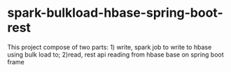 # spark-bulkload-hbase-spring-boot-rest
This project compose of two parts: 1) write, spark job to write to hbase using bulk load to; 2)read, rest api reading from hbase base on spring boot frame
